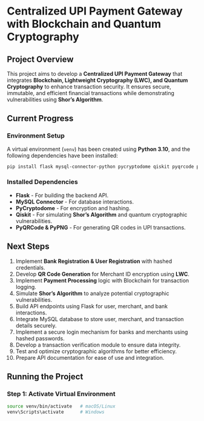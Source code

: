 # Centralized UPI Payment Gateway with Blockchain and Quantum Cryptography

## Project Overview
This project aims to develop a **Centralized UPI Payment Gateway** that integrates **Blockchain, Lightweight Cryptography (LWC), and Quantum Cryptography** to enhance transaction security. It ensures secure, immutable, and efficient financial transactions while demonstrating vulnerabilities using **Shor’s Algorithm**.

## Current Progress
### Environment Setup
A virtual environment (`venv`) has been created using **Python 3.10**, and the following dependencies have been installed:

```sh
pip install flask mysql-connector-python pycryptodome qiskit pyqrcode pypng
```

### Installed Dependencies
- **Flask** - For building the backend API.
- **MySQL Connector** - For database interactions.
- **PyCryptodome** - For encryption and hashing.
- **Qiskit** - For simulating **Shor’s Algorithm** and quantum cryptographic vulnerabilities.
- **PyQRCode & PyPNG** - For generating QR codes in UPI transactions.

## Next Steps
1. Implement **Bank Registration & User Registration** with hashed credentials.
2. Develop **QR Code Generation** for Merchant ID encryption using **LWC**.
3. Implement **Payment Processing** logic with Blockchain for transaction logging.
4. Simulate **Shor’s Algorithm** to analyze potential cryptographic vulnerabilities.
5. Build API endpoints using Flask for user, merchant, and bank interactions.
6. Integrate MySQL database to store user, merchant, and transaction details securely.
7. Implement a secure login mechanism for banks and merchants using hashed passwords.
8. Develop a transaction verification module to ensure data integrity.
9. Test and optimize cryptographic algorithms for better efficiency.
10. Prepare API documentation for ease of use and integration.

## Running the Project
### Step 1: Activate Virtual Environment
```sh
source venv/bin/activate   # macOS/Linux
venv\Scripts\activate      # Windows
